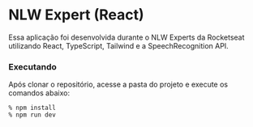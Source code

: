# NLW Expert (React)

Essa aplicação foi desenvolvida durante o NLW Experts da Rocketseat utilizando React, TypeScript, Tailwind e a SpeechRecognition API.

### Executando

Após clonar o repositório, acesse a pasta do projeto e execute os comandos abaixo:

```shel
% npm install
% npm run dev
```